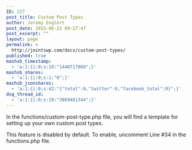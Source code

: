 ```yaml
---
ID: 227
post_title: Custom Post Types
author: Jeremy Englert
post_date: 2015-06-22 09:27:47
post_excerpt: ""
layout: page
permalink: >
  http://jointswp.com/docs/custom-post-types/
published: true
mashsb_timestamp:
  - 'a:1:{i:0;s:10:"1440717060";}'
mashsb_shares:
  - 'a:1:{i:0;s:1:"0";}'
mashsb_jsonshares:
  - 'a:1:{i:0;s:42:"{"total":0,"twitter":0,"facebook_total":0}";}'
dsq_thread_id:
  - 'a:1:{i:0;s:10:"3869461344";}'
---
```

In the functions/custom-post-type.php file, you will find a template for setting up your own custom post types.

This feature is disabled by default. To enable, uncomment Line #34 in the functions.php file.
